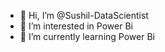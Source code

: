 - 👋 Hi, I’m @Sushil-DataScientist
- 👀 I’m interested in Power Bi
- 🌱 I’m currently learning Power Bi


<!---
Sushil-DataScientist/Sushil-DataScientist is a ✨ special ✨ repository because its `README.md` (this file) appears on your GitHub profile.
You can click the Preview link to take a look at your changes.
--->
